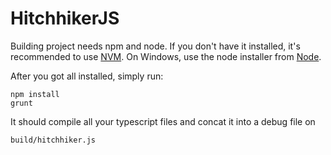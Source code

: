 # HitchhikerJS

Building project needs npm and node. If you don't have it installed, it's recommended to use [NVM](https://github.com/creationix/nvm). On Windows, use the node installer from [Node](https://nodejs.org/en/).

After you got all installed, simply run:

```
npm install
grunt
```

It should compile all your typescript files and concat it into a debug file on 

```
build/hitchhiker.js
```
